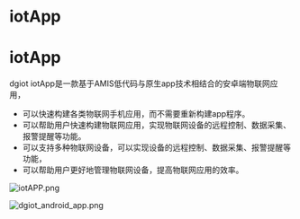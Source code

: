 # iotApp
# iotApp

  dgiot iotApp是一款基于AMIS低代码与原生app技术相结合的安卓端物联网应用，
  + 可以快速构建各类物联网手机应用，而不需要重新构建app程序。
  + 可以帮助用户快速构建物联网应用，实现物联网设备的远程控制、数据采集、报警提醒等功能。
  + 可以支持多种物联网设备，可以实现设备的远程控制、数据采集、报警提醒等功能，
  + 可以帮助用户更好地管理物联网设备，提高物联网应用的效率。

![iotAPP.png](http://dgiot-1253666439.cos.ap-shanghai-fsi.myqcloud.com/shuwa_tech/zh/iotAPP.png)

![dgiot_android_app.png](http://dgiot-1253666439.cos.ap-shanghai-fsi.myqcloud.com/shuwa_tech/zh/dgiot_android_app.png)
